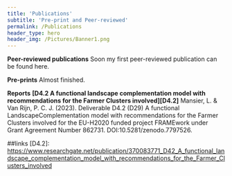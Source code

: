 ```yaml
---
title: 'Publications'
subtitle: 'Pre-print and Peer-reviewed'
permalink: /Publications
header_type: hero
header_img: /Pictures/Banner1.png
---
```


**Peer-reviewed publications**
Soon my first peer-reviewed publication can be found here.

**Pre-prints**
Almost finished.

**Reports**
**[D4.2 A functional landscape complementation model with recommendations for the Farmer Clusters involved][D4.2]**
Mansier, L. & Van Rijn, P. C. J. (2023). Deliverable D4.2 (D29) A functional LandscapeComplementation model with recommendations for the Farmer Clusters involved for the EU-H2020 funded project FRAMEwork under Grant Agreement Number 862731. DOI:10.5281/zenodo.7797526. 



##links
[D4.2]: https://www.researchgate.net/publication/370083771_D42_A_functional_landscape_complementation_model_with_recommendations_for_the_Farmer_Clusters_involved
